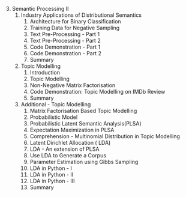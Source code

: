 3. Semantic Processing II
    1. Industry Applications of Distributional Semantics
        1. Architecture for Binary Classification
        2. Training Data for Negative Sampling
        3. Text Pre-Processing - Part 1
        4. Text Pre-Processing - Part 2
        5. Code Demonstration - Part 1
        6. Code Demonstration - Part 2
        7. Summary
    2. Topic Modelling
        1. Introduction
        2. Topic Modelling
        3. Non-Negative Matrix Factorisation
        4. Code Demonstration: Topic Modelling on IMDb Review
        5. Summary
    3. Additional - Topic Modelling
        1. Matrix Factorisation Based Topic Modelling
        2. Probabilistic Model
        3. Probabilistic Latent Semantic Analysis(PLSA)
        4. Expectation Maximization in PLSA
        5. Comprehension - Multinomial Distribution in Topic Modelling
        6. Latent Dirichlet Allocation ( LDA)
        7. LDA - An extension of PLSA
        8. Use LDA to Generate a Corpus
        9. Parameter Estimation using Gibbs Sampling
        10. LDA in Python - I
        11. LDA in Python - II
        12. LDA in Python - III
        13. Summary

